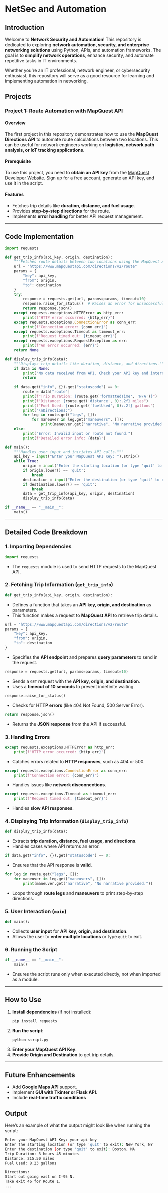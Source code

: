 # NetSec and Automation


## Introduction
Welcome to **Network Security and Automation**! This repository is dedicated to exploring **network automation, security, and enterprise networking solutions** using Python, APIs, and automation frameworks. The goal is to **simplify network operations**, enhance security, and automate repetitive tasks in IT environments.

Whether you're an IT professional, network engineer, or cybersecurity enthusiast, this repository will serve as a good resource for learning and implementing automation in networking.

## Projects
### **Project 1: Route Automation with MapQuest API**
#### **Overview**
The first project in this repository demonstrates how to use the **MapQuest Directions API** to automate route calculations between two locations. This can be useful for network engineers working on **logistics, network path analysis, or IoT tracking applications**.

#### **Prerequisite**
To use this project, you need to **obtain an API key** from the [MapQuest Developer Website](https://developer.mapquest.com/). Sign up for a free account, generate an API key, and use it in the script.

#### **Features**
- Fetches trip details like **duration, distance, and fuel usage**.
- Provides **step-by-step directions** for the route.
- Implements **error handling** for better API request management.

---

## **Code Implementation**

```python
import requests

def get_trip_info(api_key, origin, destination):
    """Fetches route details between two locations using the MapQuest API."""
    url = "https://www.mapquestapi.com/directions/v2/route"
    params = {
        "key": api_key,
        "from": origin,
        "to": destination
    }
    try:
        response = requests.get(url, params=params, timeout=10)
        response.raise_for_status()  # Raises an error for unsuccessful requests
        return response.json()
    except requests.exceptions.HTTPError as http_err:
        print(f"HTTP error occurred: {http_err}")
    except requests.exceptions.ConnectionError as conn_err:
        print(f"Connection error: {conn_err}")
    except requests.exceptions.Timeout as timeout_err:
        print(f"Request timed out: {timeout_err}")
    except requests.exceptions.RequestException as err:
        print(f"An error occurred: {err}")
    return None

def display_trip_info(data):
    """Displays trip details like duration, distance, and directions."""
    if data is None:
        print("No data received from API. Check your API key and internet connection.")
        return
    
    if data.get("info", {}).get("statuscode") == 0:
        route = data["route"]
        print(f"Trip Duration: {route.get('formattedTime', 'N/A')}")
        print(f"Distance: {route.get('distance', 0):.2f} miles")
        print(f"Fuel Used: {route.get('fuelUsed', 0):.2f} gallons")
        print("\nDirections:")
        for leg in route.get("legs", []):
            for maneuver in leg.get("maneuvers", []):
                print(maneuver.get("narrative", "No narrative provided."))
    else:
        print("Error: Invalid input or route not found.")
        print(f"Detailed error info: {data}")

def main():
    """Handles user input and initiates API calls."""
    api_key = input("Enter your MapQuest API Key: ").strip()
    while True:
        origin = input("Enter the starting location (or type 'quit' to exit): ").strip()
        if origin.lower() == 'quit':
            break
        destination = input("Enter the destination (or type 'quit' to exit): ").strip()
        if destination.lower() == 'quit':
            break
        data = get_trip_info(api_key, origin, destination)
        display_trip_info(data)

if __name__ == "__main__":
    main()
```

---

## **Detailed Code Breakdown**
### **1. Importing Dependencies**
```python
import requests
```
- The `requests` module is used to send HTTP requests to the MapQuest API.

### **2. Fetching Trip Information (`get_trip_info`)**
```python
def get_trip_info(api_key, origin, destination):
```
- Defines a function that takes an **API key, origin, and destination** as parameters.
- This function makes a request to **MapQuest API** to retrieve trip details.

```python
url = "https://www.mapquestapi.com/directions/v2/route"
params = {
    "key": api_key,
    "from": origin,
    "to": destination
}
```
- Specifies the **API endpoint** and prepares **query parameters** to send in the request.

```python
response = requests.get(url, params=params, timeout=10)
```
- Sends a `GET` request with the **API key, origin, and destination**.
- Uses a **timeout of 10 seconds** to prevent indefinite waiting.

```python
response.raise_for_status()
```
- Checks for **HTTP errors** (like 404 Not Found, 500 Server Error).

```python
return response.json()
```
- Returns the **JSON response** from the API if successful.

### **3. Handling Errors**
```python
except requests.exceptions.HTTPError as http_err:
    print(f"HTTP error occurred: {http_err}")
```
- Catches errors related to **HTTP responses**, such as 404 or 500.

```python
except requests.exceptions.ConnectionError as conn_err:
    print(f"Connection error: {conn_err}")
```
- Handles issues like **network disconnections**.

```python
except requests.exceptions.Timeout as timeout_err:
    print(f"Request timed out: {timeout_err}")
```
- Handles **slow API responses**.

### **4. Displaying Trip Information (`display_trip_info`)**
```python
def display_trip_info(data):
```
- Extracts **trip duration, distance, fuel usage, and directions**.
- Handles cases where API returns an error.

```python
if data.get("info", {}).get("statuscode") == 0:
```
- Ensures that the API response is **valid**.

```python
for leg in route.get("legs", []):
    for maneuver in leg.get("maneuvers", []):
        print(maneuver.get("narrative", "No narrative provided."))
```
- Loops through **route legs** and **maneuvers** to print step-by-step directions.

### **5. User Interaction (`main`)**
```python
def main():
```
- Collects **user input** for **API key, origin, and destination**.
- Allows the user to **enter multiple locations** or type `quit` to exit.

### **6. Running the Script**
```python
if __name__ == "__main__":
    main()
```
- Ensures the script runs only when executed directly, not when imported as a module.

---

## **How to Use**
1. **Install dependencies** (if not installed):
   ```sh
   pip install requests
   ```
2. **Run the script**:
   ```sh
   python script.py
   ```
3. **Enter your MapQuest API Key**. 
5. **Provide Origin and Destination** to get trip details.

---

## **Future Enhancements**
- Add **Google Maps API** support.
- Implement **GUI with Tkinter or Flask API**.
- Include **real-time traffic conditions**

## **Output**
Here’s an example of what the output might look like when running the script:

```sh
Enter your MapQuest API Key: your-api-key
Enter the starting location (or type 'quit' to exit): New York, NY
Enter the destination (or type 'quit' to exit): Boston, MA
Trip Duration: 3 hours 45 minutes
Distance: 215.50 miles
Fuel Used: 8.23 gallons

Directions:
Start out going east on I-95 N.
Take exit 46 for Route 1.
...





